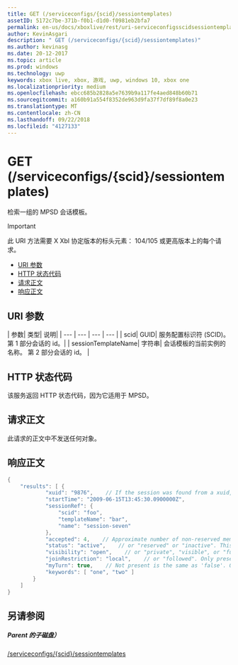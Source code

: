 ```yaml
---
title: GET (/serviceconfigs/{scid}/sessiontemplates)
assetID: 5172c7be-371b-f0b1-d1d0-f0981eb2bfa7
permalink: en-us/docs/xboxlive/rest/uri-serviceconfigsscidsessiontemplatesget.html
author: KevinAsgari
description: " GET (/serviceconfigs/{scid}/sessiontemplates)"
ms.author: kevinasg
ms.date: 20-12-2017
ms.topic: article
ms.prod: windows
ms.technology: uwp
keywords: xbox live, xbox, 游戏, uwp, windows 10, xbox one
ms.localizationpriority: medium
ms.openlocfilehash: ebcc685b2828a5e7639b9a117fe4aed848b60b71
ms.sourcegitcommit: a160b91a554f8352de963d9fa37f7df89f8a0e23
ms.translationtype: MT
ms.contentlocale: zh-CN
ms.lasthandoff: 09/22/2018
ms.locfileid: "4127133"
---
```

# <a name="get-serviceconfigsscidsessiontemplates"></a>GET (/serviceconfigs/{scid}/sessiontemplates)
检索一组的 MPSD 会话模板。

> [!IMPORTANT]
> 此 URI 方法需要 X Xbl 协定版本的标头元素： 104/105 或更高版本上的每个请求。

  * [URI 参数](#ID4ET)
  * [HTTP 状态代码](#ID4E5)
  * [请求正文](#ID4EFB)
  * [响应正文](#ID4EQB)

<a id="ID4ET"></a>


## <a name="uri-parameters"></a>URI 参数

| 参数| 类型| 说明|
| --- | --- | --- | --- |
| scid| GUID| 服务配置标识符 (SCID)。 第 1 部分会话的 id。|
| sessionTemplateName| 字符串| 会话模板的当前实例的名称。 第 2 部分会话的 id。 |

<a id="ID4E5"></a>


## <a name="http-status-codes"></a>HTTP 状态代码
该服务返回 HTTP 状态代码，因为它适用于 MPSD。  
<a id="ID4EFB"></a>


## <a name="request-body"></a>请求正文

此请求的正文中不发送任何对象。

<a id="ID4EQB"></a>


## <a name="response-body"></a>响应正文


```cpp
{
    "results": [ {
            "xuid": "9876",    // If the session was found from a xuid, that xuid.
            "startTime": "2009-06-15T13:45:30.0900000Z",
            "sessionRef": {
                "scid": "foo",
                "templateName": "bar",
                "name": "session-seven"
            },
            "accepted": 4,    // Approximate number of non-reserved members.
            "status": "active",    // or "reserved" or "inactive". This is the state of the user in the session, not the session itself. Only present if the session was found using a xuid.
            "visibility": "open",    // or "private", "visible", or "full"
            "joinRestriction": "local",    // or "followed". Only present if 'visibility' is "open" or "full" and the session has a join restriction.
            "myTurn": true,    // Not present is the same as 'false'. Only present if the session was found using a xuid.
            "keywords": [ "one", "two" ]
        }
    ]
}

```


<a id="ID4EZB"></a>


## <a name="see-also"></a>另请参阅

<a id="ID4E2B"></a>


##### <a name="parent"></a>Parent 的子磁盘）

[/serviceconfigs/{scid}/sessiontemplates](uri-serviceconfigsscidsessiontemplates.md)

